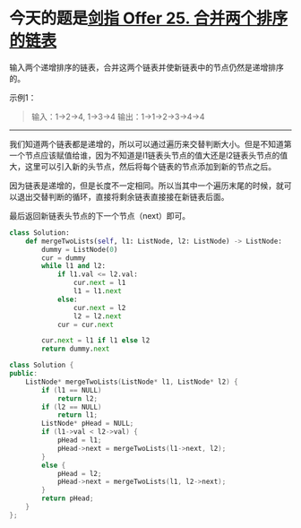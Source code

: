# 今天的题是[剑指 Offer 25. 合并两个排序的链表](https://leetcode-cn.com/problems/he-bing-liang-ge-pai-xu-de-lian-biao-lcof/)

输入两个递增排序的链表，合并这两个链表并使新链表中的节点仍然是递增排序的。

示例1：

> 输入：1->2->4, 1->3->4
> 输出：1->1->2->3->4->4

---

我们知道两个链表都是递增的，所以可以通过遍历来交替判断大小。但是不知道第一个节点应该赋值给谁，因为不知道是l1链表头节点的值大还是l2链表头节点的值大，这里可以引入新的头节点，然后将每个链表的节点添加到新的节点之后。

因为链表是递增的，但是长度不一定相同。所以当其中一个遍历末尾的时候，就可以退出交替判断的循环，直接将剩余链表直接接在新链表后面。

最后返回新链表头节点的下一个节点（next）即可。

```python
class Solution:
    def mergeTwoLists(self, l1: ListNode, l2: ListNode) -> ListNode:
        dummy = ListNode(0)
        cur = dummy
        while l1 and l2:
            if l1.val <= l2.val:
                cur.next = l1
                l1 = l1.next
            else:
                cur.next = l2
                l2 = l2.next
            cur = cur.next

        cur.next = l1 if l1 else l2
        return dummy.next
```

```cpp
class Solution {
public:
    ListNode* mergeTwoLists(ListNode* l1, ListNode* l2) {
        if (l1 == NULL)
            return l2;
        if (l2 == NULL)
            return l1;
        ListNode* pHead = NULL;
        if (l1->val < l2->val) {
            pHead = l1;
            pHead->next = mergeTwoLists(l1->next, l2);
        }
        else {
            pHead = l2;
            pHead->next = mergeTwoLists(l1, l2->next);
        }
        return pHead;
    }
};
```

